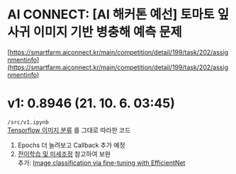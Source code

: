 # AI CONNECT: [AI 해커톤 예선] 토마토 잎사귀 이미지 기반 병충해 예측 문제
[https://smartfarm.aiconnect.kr/main/competition/detail/199/task/202/assignmentinfo](https://smartfarm.aiconnect.kr/main/competition/detail/199/task/202/assignmentinfo)


# v1: 0.8946 (21. 10. 6. 03:45)
`/src/v1.ipynb` \
[Tensorflow 이미지 분류](https://www.tensorflow.org/tutorials/images/classification?hl=ko) 를 그대로 따라한 코드

1. Epochs 더 늘려보고 Callback 추가 예정
2. [전이학습 및 미세조정](https://www.tensorflow.org/tutorials/images/transfer_learning?hl=ko) 참고하여 보완 \
추가: [Image classification via fine-tuning with EfficientNet](https://keras.io/examples/vision/image_classification_efficientnet_fine_tuning/)
